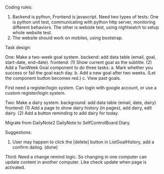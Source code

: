 Coding rules:
1. Backend is python, Frontend is javascript. Need two types of tests:
   One is python unit test, communicating with python http server, monitoring
   different behaviors. The other is webiste test, using nightwatch to setup
   whole website test.
2. The website should work on mobiles, using bootstrap.

Task design:

One: Make a two-week goal system.
backend: add data table (email, goal, start-date, end-date).
frontend: (1) Show current goal as the subtitle.
          (2) Add a TwoWeek Goal component to do three tasks:
              a. Mark whether you success or fail the goal each day.
              b. Add a new goal after two weeks. (Let the component button
                becomes red.)
              c. View past goals.

First need a register/login system.
  Can login with google account, or use a custom register/login system.

Two: Make a dairy system.
background: add data table (email, date, dairy)
frontend: (1) Add a page to show dairy history (in pages), add dairy, edit dairy.
          (2) Add a button reminding to add dairy for today.


Migrate from DailyNote2 DailyNote to SelfControlBoard Diary.

Suggestions:
1) User may happen to click the [delete] button in ListGoalHistory, add a confirm dailog. (done)


Third: Need a change remind logic. So changing in one computer can update content in another
computer. Like check update when page is activated.
